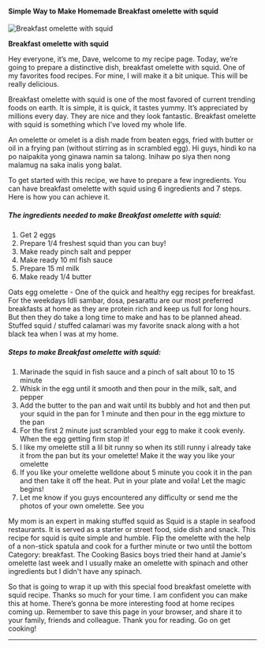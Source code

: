             

#### Simple Way to Make Homemade Breakfast omelette with squid

![Breakfast omelette with squid](https://img-global.cpcdn.com/recipes/5302388362051584/751x532cq70/breakfast-omelette-with-squid-recipe-main-photo.jpg)

**Breakfast omelette with squid**

Hey everyone, it’s me, Dave, welcome to my recipe page. Today, we’re going to prepare a distinctive dish, breakfast omelette with squid. One of my favorites food recipes. For mine, I will make it a bit unique. This will be really delicious.

Breakfast omelette with squid is one of the most favored of current trending foods on earth. It is simple, it is quick, it tastes yummy. It’s appreciated by millions every day. They are nice and they look fantastic. Breakfast omelette with squid is something which I’ve loved my whole life.

An omelette or omelet is a dish made from beaten eggs, fried with butter or oil in a frying pan (without stirring as in scrambled egg). Hi guys, hindi ko na po naipakita yong ginawa namin sa talong. Inihaw po siya then nong malamug na saka inalis yong balat.

To get started with this recipe, we have to prepare a few ingredients. You can have breakfast omelette with squid using 6 ingredients and 7 steps. Here is how you can achieve it.

##### The ingredients needed to make Breakfast omelette with squid:

1.  Get 2 eggs
2.  Prepare 1/4 freshest squid than you can buy!
3.  Make ready pinch salt and pepper
4.  Make ready 10 ml fish sauce
5.  Prepare 15 ml milk
6.  Make ready 1/4 butter

Oats egg omelette - One of the quick and healthy egg recipes for breakfast. For the weekdays Idli sambar, dosa, pesarattu are our most preferred breakfasts at home as they are protein rich and keep us full for long hours. But then they do take a long time to make and has to be planned ahead. Stuffed squid / stuffed calamari was my favorite snack along with a hot black tea when I was at my home.

##### Steps to make Breakfast omelette with squid:

1.  Marinade the squid in fish sauce and a pinch of salt about 10 to 15 minute
2.  Whisk in the egg until it smooth and then pour in the milk, salt, and pepper
3.  Add the butter to the pan and wait until its bubbly and hot and then put your squid in the pan for 1 minute and then pour in the egg mixture to the pan
4.  For the first 2 minute just scrambled your egg to make it cook evenly. When the egg getting firm stop it!
5.  I like my omelette still a lil bit runny so when its still runny i already take it from the pan but its your omelette! Make it the way you like your omelette
6.  If you like your omelette welldone about 5 minute you cook it in the pan and then take it off the heat. Put in your plate and voila! Let the magic begins!
7.  Let me know if you guys encountered any difficulty or send me the photos of your own omelette. See you

My mom is an expert in making stuffed squid as Squid is a staple in seafood restaurants. It is served as a starter or street food, side dish and snack. This recipe for squid is quite simple and humble. Flip the omelette with the help of a non-stick spatula and cook for a further minute or two until the bottom Category: breakfast. The Cooking Basics boys tried their hand at Jamie's omelette last week and I usually make an omelette with spinach and other ingredients but I didn't have any spinach.

So that is going to wrap it up with this special food breakfast omelette with squid recipe. Thanks so much for your time. I am confident you can make this at home. There’s gonna be more interesting food at home recipes coming up. Remember to save this page in your browser, and share it to your family, friends and colleague. Thank you for reading. Go on get cooking!

* * *